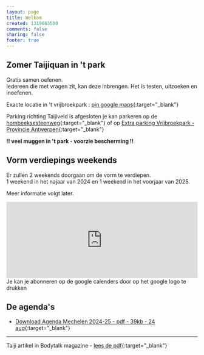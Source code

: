 ```yaml
---
layout: page
title: Welkom
created: 1319663500
comments: false
sharing: false  
footer: true
---
```


## Zomer Taijiquan in 't park

Gratis samen oefenen.  
Iedereen die met vragen zit, kan deze inbrengen. Het is testen, uitzoeken en inoefenen.  
  
Exacte locatie in 't vrijbroekpark : [pin google maps](https://goo.gl/maps/Q6obgVEHhmfsMfwKA){:target="_blank"}
  
Parking richting Taijiveld is afgesloten je kan parkeren op de [hombeeksesteenweg](https://www.google.com/maps/place/51%C2%B000'58.7%22N+4%C2%B027'52.9%22E/@51.0162941,4.46468,17z/data=!3m1!4b1!4m4!3m3!8m2!3d51.0162941!4d4.46468?entry=ttu){:target="_blank"}  of op [Extra parking Vrijbroekpark - Provincie Antwerpen](https://www.provincieantwerpen.be/content/provant/nl/nieuws.masterdetail.html/p_detail_url/nl/dvt/provinciale-groendomeinen-regio-mechelen/nieuws/extra-parking-vrijbroekpark.html){:target="_blank"}
  
**!! veel muggen in 't park - voorzie bescherming !!**


## Vorm verdiepings weekends

Er zullen 2 weekends doorgaan om de vorm te verdiepen.  
1 weekend in het najaar van 2024 en 1 weekend in het voorjaar van 2025.
  
Meer informatie volgt later.
  
  
   
<iframe src="https://calendar.google.com/calendar/embed?showTitle=0&amp;showNav=0&amp;showDate=0&amp;showPrint=0&amp;showTabs=0&amp;showCalendars=0&amp;showTz=0&amp;mode=AGENDA&amp;height=200&amp;wkst=2&amp;hl=nl&amp;bgcolor=%23FFFFFF&amp;src=eddypresent.website%40gmail.com&amp;color=%232F6309&amp;src=bnt52stornmaupomm1p01afrt0%40group.calendar.google.com&amp;color=%23125A12&amp;src=sv4bkhqqsf8snmhcjmhj8hqma4%40group.calendar.google.com&amp;color=%235F6B02&amp;ctz=Europe%2FBrussels" style="border-width:0" width="100%" height="200" frameborder="0" scrolling="no"></iframe>
Je kan je abonneren op de google calenders door op het google logo te drukken
  


## De agenda's

* [Download Agenda Mechelen 2024-25 - pdf - 39kb - 24 aug](/flyers/Mechelen_2024-25.pdf){:target="_blank"}  
<!-- * [Download Agenda Grimbergen 2020-21 - pdf - 47kb - 1 sep](/flyers/Grimbergen_2020-21.pdf){:target="_blank"}   -->


---
Taiji artikel in Bodytalk magazine - [lees de pdf](/flyers/TaiChi_voor_lichaam_en_geest_bodytalk.PDF){:target="_blank"} 
